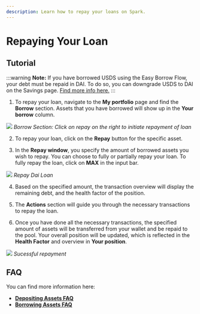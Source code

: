 ```yaml
---
description: Learn how to repay your loans on Spark.
---
```


# Repaying Your Loan

## Tutorial

:::warning
**Note:** If you have borrowed USDS using the Easy Borrow Flow, your debt must be repaid in DAI. To do so, you can downgrade USDS to DAI on the Savings page. [Find more info here.](/user-guides/upgrading-to-usds-and-susds/)
:::

1.  To repay your loan, navigate to the **My portfolio** page and find the **Borrow** section. Assets that you have borrowed will show up in the **Your borrow** column.


![](/assets/deposit-9.png)
*Borrow Section: Click on repay on the right to initiate repayment of loan*


2. To repay your loan, click on the **Repay** button for the specific asset.

3.  In the **Repay window**, you specify the amount of borrowed assets you wish to repay. You can choose to fully or partially repay your loan. To fully repay the loan, click on **MAX** in the input bar.


![](/assets/repay.png)
*Repay Dai Loan*


4. Based on the specified amount, the transaction overview will display the remaining debt, and the health factor of the position.

5. The **Actions** section will guide you through the necessary transactions to repay the loan.

6. Once you have done all the necessary transactions, the specified amount of assets will be transferred from your wallet and be repaid to the pool. Your overall position will be updated, which is reflected in the **Health Factor** and overview in **Your position**.

![](/assets/repay-1.png)
*Sucessful repayment*

## FAQ

You can find more information here:

* [**Depositing Assets FAQ**](/user-guides/using-sparklend/depositing-assets#faq)
* [**Borrowing Assets FAQ**](/user-guides/using-sparklend/borrowing-assets#faq)
